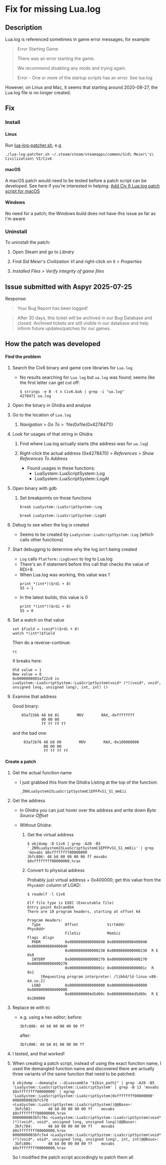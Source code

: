 # Fix for missing Lua.log

## Description

Lua.log is referenced sometimes in game error messages, for example:

> Error Starting Game
>
> There was an error starting the game.
>
> We recommend disabling any mods and trying again.
>
> Error - One or more of the startup scripts has an error. See lua.log

However, on Linux and Mac, it seems that starting around 2020-08-27, the Lua.log file is no longer created.

## Fix

### Install

#### Linux

Run [lua-log-patcher.sh](../scripts/lua-log-patcher.sh), e.g.

```
./lua-log-patcher.sh ~/.steam/steam/steamapps/common/Sid\ Meier\'s\ Civilization\ VI/Civ6
```

#### macOS

A macOS patch would need to be tested before a patch script can be developed. See here if you're interested in helping: [Add Civ 6 Lua.log patch script for macOS](https://github.com/bmaupin/civ-modding-tools/issues/1)

#### Windows

No need for a patch; the Windows build does not have this issue as far as I'm aware

### Uninstall

To uninstall the patch:

1. Open Steam and go to _Library_

1. Find _Sid Meier's Civilization VI_ and right-click on it > _Properties_

1. _Installed Files_ > _Verify integrity of game files_

## Issue submitted with Aspyr 2025-07-25

Response:

> Your Bug Report has been logged!

> After 30 days, this ticket will be archived in our Bug Database and closed. Archived tickets are still visible in our database and help inform future updates/patches for our games.

## How the patch was developed

#### Find the problem

1.  Search the Civ6 binary and game core libraries for `Lua.log`

    - No results searching for `Lua.log` but `ua.log` was found; seems like the first letter can get cut off:

      ```
      $ strings -e B -t x Civ6.bak | grep -i "ua.log"
      4278471 ua.log
      ```

1.  Open the binary in Ghidra and analyse

1.  Go to the location of `Lua.log`

    1. _Navigation_ > _Go To_ > `file(0xfile(0x4278471))

1.  Look for usages of that string in Ghidra

    1. Find where Lua.log actually starts (the address was for `ua.log`)

    1. Right-click the actual address (0x4278470) > _References_ > _Show References To Address_

       - Found usages in these functions:
         - LuaSystem::LuaScriptSystem::Log
         - LuaSystem::LuaScriptSystem::LogAt

1.  Open binary with gdb

    1. Set breakpoints on those functions

       ```
       break LuaSystem::LuaScriptSystem::Log
       ```

       ```
       break LuaSystem::LuaScriptSystem::LogAt
       ```

1.  Debug to see when the log is created

    - Seems to be created by `LuaSystem::LuaScriptSystem::Log` (which calls other functions)

1.  Start debugging to determine why the log isn't being created

    - `Log` calls `Platform::LogEvent` to log to Lua.log
    - There's an if statement before this call that checks the value of RDI+8
    - When Lua.log was working, this value was 1
      ```
      print *(int*)($rdi + 8)
      $5 = 1
      ```
    - In the latest builds, this value is 0
      ```
      print *(int*)($rdi + 8)
      $5 = 0
      ```

1.  Set a watch on that value

    ```
    set $field = (void*)($rdi + 8)
    watch *(int*)$field
    ```

    Then do a reverse-continue:

    ```
    rc
    ```

    It breaks here:

    ```
    Old value = 1
    New value = 0
    0x0000000003a722c0 in LuaSystem::LuaScriptSystem::LuaScriptSystem(void* (*)(void*, void*, unsigned long, unsigned long), int, int) ()
    ```

1.  Examine that address

    Good binary:

    ```
        03a722b6 48 b8 01        MOV        RAX,-0xffffffff
                 00 00 00
                 ff ff ff ff
    ```

    and the bad one:

    ```
         03a72b76 48 b8 00        MOV        RAX,-0x100000000
                  00 00 00
                  ff ff ff ff
    ```

#### Create a patch

1. Get the actual function name

   - I just grabbed this from the Ghidra Listing at the top of the function:

     `_ZN9LuaSystem15LuaScriptSystemC1EPFPvS1_S1_mmEii`

1. Get the address

   - In Ghidra you can just hover over the address and write down _Byte Source Offset_

   - Without Ghidra:

     1. Get the virtual address

        ```
        $ objdump -D Civ6 | grep -A20 -B5 '_ZN9LuaSystem15LuaScriptSystemC1EPFPvS1_S1_mmEii' | grep 'movabs $0xffffffff00000000
        3bfc806: 48 b8 00 00 00 00 ff movabs $0xffffffff00000000,%rax
        ```

     1. Convert to physical address

        Probably just virtual address + 0x400000; get this value from the `PhysAddr` column of LOAD:

        ```
        $ readelf -l Civ6

        Elf file type is EXEC (Executable file)
        Entry point 0x2cae8b4
        There are 10 program headers, starting at offset 64

        Program Headers:
          Type           Offset             VirtAddr           PhysAddr
                         FileSiz            MemSiz              Flags  Align
          PHDR           0x0000000000000040 0x0000000000400040 0x0000000000400040
                         0x0000000000000230 0x0000000000000230  R E    0x8
          INTERP         0x0000000000000270 0x0000000000400270 0x0000000000400270
                         0x000000000000001c 0x000000000000001c  R      0x1
              [Requesting program interpreter: /lib64/ld-linux-x86-64.so.2]
          LOAD           0x0000000000000000 0x0000000000400000 0x0000000000400000
                         0x0000000004d5d09c 0x0000000004d5d09c  R E    0x200000
        ```

1. Replace `00` with `01`

   - e.g. using a hex editor; before:

     ```
     3bfc806: 48 b8 00 00 00 00 ff
     ```

     after:

     ```
     3bfc806: 48 b8 01 00 00 00 ff
     ```

1. I tested, and that worked!

1. When creating a patch script, instead of using the exact function name, I used the demangled function name and discovered there are actually three variants of the same function that need to be patched:

   ```
   $ objdump --demangle --disassemble "${bin_path}" | grep -A20 -B5 'LuaSystem::LuaScriptSystem::LuaScriptSystem' | grep -B 13 'movabs $0xffffffff00000000' | egrep 'LuaSystem::LuaScriptSystem::LuaScriptSystem|0xffffffff00000000'
   0000000003bfc570 <LuaSystem::LuaScriptSystem::LuaScriptSystem()@@Base>:
    3bfc582:       48 b8 00 00 00 00 ff    movabs $0xffffffff00000000,%rax
   0000000003bfc76c <LuaSystem::LuaScriptSystem::LuaScriptSystem(void* (*)(void*, void*, unsigned long, unsigned long))@@Base>:
    3bfc784:       48 b8 00 00 00 00 ff    movabs $0xffffffff00000000,%rax
   0000000003bfc7e4 <LuaSystem::LuaScriptSystem::LuaScriptSystem(void* (*)(void*, void*, unsigned long, unsigned long), int, int)@@Base>:
    3bfc806:       48 b8 00 00 00 00 ff    movabs $0xffffffff00000000,%rax
   ```

   So I modified the patch script accordingly to patch them all
